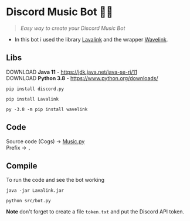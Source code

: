# Discord Music Bot 🤖🎵
> <i>Easy way to create your Discord Music Bot </i>
- In this bot i used the library <a href="https://github.com/Frederikam/Lavalink">Lavalink</a> and the wrapper <a  href="https://github.com/PythonistaGuild/Wavelink">Wavelink</a>.

## Libs
DOWNLOAD **Java 11** - https://jdk.java.net/java-se-ri/11  
DOWNLOAD **Python 3.8** - https://www.python.org/downloads/
```
pip install discord.py
```

```
pip install Lavalink
```

```
py -3.8 -m pip install wavelink
```

## Code 
Source code (Cogs) -> <a href="https://github.com/vLeeH/Lavalink-discord/blob/main/src/cogs/Music.py">Music.py</a> <br>
Prefix -> `,`

## Compile
To run the code and see the bot working
```
java -jar Lavalink.jar
```
```
python src/bot.py
``` 
**Note** don't forget to create a file `token.txt` and put the Discord API token.

